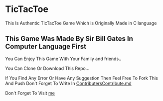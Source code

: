 # TicTacToe
This Is Authentic TicTacToe Game Which is Originally Made in C language 

## This Game Was Made By Sir Bill Gates In Computer Language First

You Can Enjoy This Game With Your Family and friends..

You Can Clone Or Download This Repo...

If You Find Any Error Or Have Any Suggestion Then Feel Free To Fork This And Push
Don't Forget To Write In [ContributersContribute.md](/ContributersContribute.md)

Don't Forget To Visit [me](https://www.github.com/TAGISWILD)
